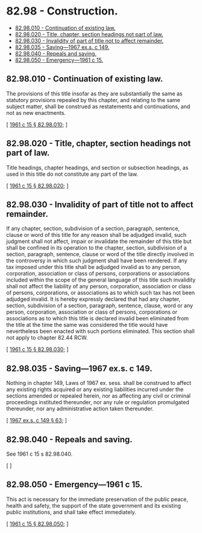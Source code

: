 # 82.98 - Construction.
* [82.98.010 - Continuation of existing law.](#8298010---continuation-of-existing-law)
* [82.98.020 - Title, chapter, section headings not part of law.](#8298020---title-chapter-section-headings-not-part-of-law)
* [82.98.030 - Invalidity of part of title not to affect remainder.](#8298030---invalidity-of-part-of-title-not-to-affect-remainder)
* [82.98.035 - Saving—1967 ex.s. c 149.](#8298035---saving1967-exs-c-149)
* [82.98.040 - Repeals and saving.](#8298040---repeals-and-saving)
* [82.98.050 - Emergency—1961 c 15.](#8298050---emergency1961-c-15)
## 82.98.010 - Continuation of existing law.
The provisions of this title insofar as they are substantially the same as statutory provisions repealed by this chapter, and relating to the same subject matter, shall be construed as restatements and continuations, and not as new enactments.

\[ [1961 c 15 § 82.98.010](https://leg.wa.gov/CodeReviser/documents/sessionlaw/1961c15.pdf?cite=1961%20c%2015%20§%2082.98.010); \]

## 82.98.020 - Title, chapter, section headings not part of law.
Title headings, chapter headings, and section or subsection headings, as used in this title do not constitute any part of the law.

\[ [1961 c 15 § 82.98.020](https://leg.wa.gov/CodeReviser/documents/sessionlaw/1961c15.pdf?cite=1961%20c%2015%20§%2082.98.020); \]

## 82.98.030 - Invalidity of part of title not to affect remainder.
If any chapter, section, subdivision of a section, paragraph, sentence, clause or word of this title for any reason shall be adjudged invalid, such judgment shall not affect, impair or invalidate the remainder of this title but shall be confined in its operation to the chapter, section, subdivision of a section, paragraph, sentence, clause or word of the title directly involved in the controversy in which such judgment shall have been rendered. If any tax imposed under this title shall be adjudged invalid as to any person, corporation, association or class of persons, corporations or associations included within the scope of the general language of this title such invalidity shall not affect the liability of any person, corporation, association or class of persons, corporations, or associations as to which such tax has not been adjudged invalid. It is hereby expressly declared that had any chapter, section, subdivision of a section, paragraph, sentence, clause, word or any person, corporation, association or class of persons, corporations or associations as to which this title is declared invalid been eliminated from the title at the time the same was considered the title would have nevertheless been enacted with such portions eliminated. This section shall not apply to chapter 82.44 RCW.

\[ [1961 c 15 § 82.98.030](https://leg.wa.gov/CodeReviser/documents/sessionlaw/1961c15.pdf?cite=1961%20c%2015%20§%2082.98.030); \]

## 82.98.035 - Saving—1967 ex.s. c 149.
Nothing in chapter 149, Laws of 1967 ex. sess. shall be construed to affect any existing rights acquired or any existing liabilities incurred under the sections amended or repealed herein, nor as affecting any civil or criminal proceedings instituted thereunder, nor any rule or regulation promulgated thereunder, nor any administrative action taken thereunder.

\[ [1967 ex.s. c 149 § 63](https://leg.wa.gov/CodeReviser/documents/sessionlaw/1967ex1c149.pdf?cite=1967%20ex.s.%20c%20149%20§%2063); \]

## 82.98.040 - Repeals and saving.
See 1961 c 15 s 82.98.040.

\[ \]

## 82.98.050 - Emergency—1961 c 15.
This act is necessary for the immediate preservation of the public peace, health and safety, the support of the state government and its existing public institutions, and shall take effect immediately.

\[ [1961 c 15 § 82.98.050](https://leg.wa.gov/CodeReviser/documents/sessionlaw/1961c15.pdf?cite=1961%20c%2015%20§%2082.98.050); \]

